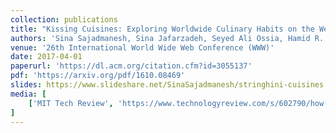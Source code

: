 ```yaml
---
collection: publications
title: "Kissing Cuisines: Exploring Worldwide Culinary Habits on the Web"
authors: 'Sina Sajadmanesh, Sina Jafarzadeh, Seyed Ali Ossia, Hamid R. Rabiee, Hamed Haddadi, Yelena Mejova, Mirco Musolesi, Emiliano De Cristofaro, and Gianluca Stringhini'
venue: '26th International World Wide Web Conference (WWW)'
date: 2017-04-01
paperurl: 'https://dl.acm.org/citation.cfm?id=3055137'
pdf: 'https://arxiv.org/pdf/1610.08469'
slides: https://www.slideshare.net/SinaSajadmanesh/stringhini-cuisines
media: [
    ['MIT Tech Review', 'https://www.technologyreview.com/s/602790/how-data-mining-reveals-the-worlds-healthiest-cuisines/']
]
---
```

